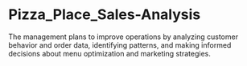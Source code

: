 # Pizza_Place_Sales-Analysis
The management plans to improve operations by analyzing customer behavior and order data, identifying patterns, and making informed decisions about menu optimization and marketing strategies.
